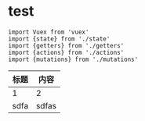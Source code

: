 # test
```vue
import Vuex from 'vuex'
import {state} from './state'
import {getters} from './getters'
import {actions} from './actions'
import {mutations} from './mutations'
```


|标题|内容|
|-----|-----|
|1|2|
|sdfa|sdfas|


